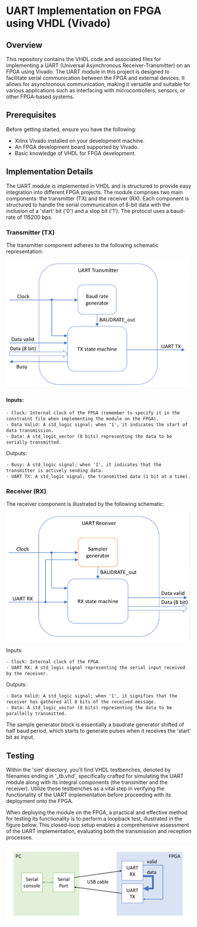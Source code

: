 # UART Implementation on FPGA using VHDL (Vivado)

## Overview

This repository contains the VHDL code and associated files for implementing a UART (Universal Asynchronous Receiver-Transmitter) on an FPGA using Vivado. 
The UART module in this project is designed to facilitate serial communication between the FPGA and external devices. It allows for asynchronous communication, making it versatile and suitable for various applications such as interfacing with microcontrollers, sensors, or other FPGA-based systems.

## Prerequisites

Before getting started, ensure you have the following:

- Xilinx Vivado installed on your development machine.
- An FPGA development board supported by Vivado.
- Basic knowledge of VHDL for FPGA development.

## Implementation Details

The UART module is implemented in VHDL and is structured to provide easy integration into different FPGA projects. 
The module comprises two main components: the transmitter (TX) and the receiver (RX). Each component is structured to handle the serial communication of 8-bit data with the inclusion of a 'start' bit ('0') and a stop bit ('1'). The protocol uses a baud-rate of 115200 bps. 

### Transmitter (TX)

The transmitter component adheres to the following schematic representation:

<img src="images/TX.png" width="500" height="350" alt="Transmitter Schematic">

#### Inputs:

    - Clock: Internal clock of the FPGA (remember to specify it in the constraint file when implementing the module on the FPGA).
    - Data Valid: A std_logic signal; when '1', it indicates the start of data transmission.
    - Data: A std_logic_vector (8 bits) representing the data to be serially transmitted.

Outputs:

    - Busy: A std_logic signal; when '1', it indicates that the transmitter is actively sending data.
    - UART TX: A std_logic signal; the transmitted data (1 bit at a time).


### Receiver (RX)

The receiver component is illustrated by the following schematic:


<img src="images/RX.png" width="500" height="350" alt="Transmitter Schematic">

Inputs:

    - Clock: Internal clock of the FPGA 
    - UART RX: A std_logic signal representing the serial input received by the receiver.

Outputs:

    - Data Valid: A std_logic signal; when '1', it signifies that the receiver has gathered all 8 bits of the received message.
    - Data: A std_logic_vector (8 bits) representing the data to be parallelly transmitted.

The sample generator block is essentially a baudrate generator shifted of half baud period, which starts to generate pulses when it receives the 'start' bit as input.


## Testing

Within the 'sim' directory, you'll find VHDL testbenches, denoted by filenames ending in '_tb.vhd', specifically crafted for simulating the UART module along with its integral components (the transmitter and the receiver). Utilize these testbenches as a vital step in verifying the functionality of the UART implementation before proceeding with its deployment onto the FPGA.

When deploying the module on the FPGA, a practical and effective method for testing its functionality is to perform a loopback test, illustrated in the figure below. This closed-loop setup enables a comprehensive assessment of the UART implementation, evaluating both the transmission and reception processes.

![Echo](images/ECHO.png)
